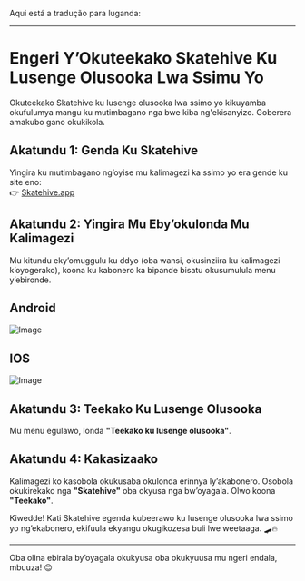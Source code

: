 Aqui está a tradução para luganda:  

---

# Engeri Y’Okuteekako Skatehive Ku Lusenge Olusooka Lwa Ssimu Yo  

Okuteekako Skatehive ku lusenge olusooka lwa ssimo yo kikuyamba okufulumya mangu ku mutimbagano nga bwe kiba ng'ekisanyizo. Goberera amakubo gano okukikola.  

## Akatundu 1: Genda Ku Skatehive  
Yingira ku mutimbagano ng’oyise mu kalimagezi ka ssimo yo era gende ku site eno:  
👉 [Skatehive.app](https://skatehive.app)  

## Akatundu 2: Yingira Mu Eby’okulonda Mu Kalimagezi  
Mu kitundu eky’omuggulu ku ddyo (oba wansi, okusinziira ku kalimagezi k’oyogerako), koona ku kabonero ka bipande bisatu okusumulula menu y’ebironde.  

## Android  

![Image](https://ipfs.skatehive.app/ipfs/QmQVewpaK4iJgqqyXFPMTuJ32ihvS9B7bHbTyAhMFWZzju)  

## IOS  

![Image](https://ipfs.skatehive.app/ipfs/QmQVzMQn7iDFEns8jDZjZtVMzYPhBWHhv4KJLJc4ghqU4v)  

## Akatundu 3: Teekako Ku Lusenge Olusooka  
Mu menu egulawo, londa **"Teekako ku lusenge olusooka"**.  

## Akatundu 4: Kakasizaako  
Kalimagezi ko kasobola okukusaba okulonda erinnya ly’akabonero. Osobola okukirekako nga **"Skatehive"** oba okyusa nga bw’oyagala. Olwo koona **"Teekako"**.  

Kiwedde! Kati Skatehive egenda kubeerawo ku lusenge olusooka lwa ssimo yo ng’ekabonero, ekifuula ekyangu okugikozesa buli lwe weetaaga. 🛹🔥  

---

Oba olina ebirala by’oyagala okukyusa oba okukyuusa mu ngeri endala, mbuuza! 😊